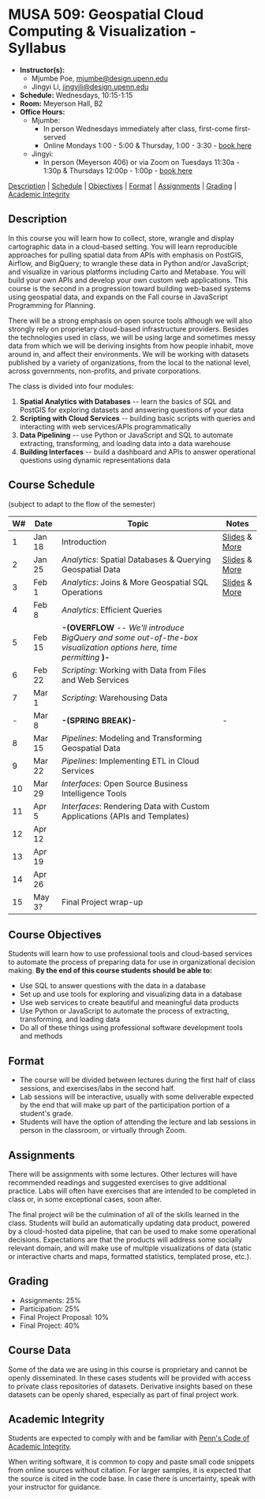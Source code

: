 # MUSA 509: Geospatial Cloud Computing & Visualization - Syllabus

* **Instructor(s):**
  * Mjumbe Poe, mjumbe@design.upenn.edu
  * Jingyi Li, jingyili@design.upenn.edu
* **Schedule:** Wednesdays, 10:15-1:15
* **Room:** Meyerson Hall, B2
* **Office Hours:**
  * Mjumbe:
    * In person Wednesdays immediately after class, first-come first-served
    * Online Mondays 1:00 - 5:00 & Thursday, 1:00 - 3:30 - [book here](https://calendly.com/mjumbe-upenn/office-hours)
  * Jingyi:
    * In person (Meyerson 406) or via Zoom on Tuesdays 11:30a - 1:30p & Thursdays 12:00p - 1:00p - [book here](https://calendly.com/jingyili-ta/musa5090-spring-2023-office-hour)

[Description](#description) | [Schedule](#course-schedule) | [Objectives](#course-objectives) | [Format](#format) | [Assignments](#assignments) | [Grading](#grading) | [Academic Integrity](#academic-integrity)


## Description

In this course you will learn how to collect, store, wrangle and display cartographic data in a cloud-based setting. You will learn reproducible approaches for pulling spatial data from APIs with emphasis on PostGIS, Airflow, and BigQuery; to wrangle these data in Python and/or JavaScript; and visualize in various platforms including Carto and Metabase. You will build your own APIs and develop your own custom web applications. This course is the second in a progression toward building web-based systems using geospatial data, and expands on the Fall course in JavaScript Programming for Planning.

There will be a strong emphasis on open source tools although we will also strongly rely on proprietary cloud-based infrastructure providers. Besides the technologies used in class, we will be using large and sometimes messy data from which we will be deriving insights from how people inhabit, move around in, and affect their environments. We will be working with datasets published by a variety of organizations, from the local to the national level, across governments, non-profits, and private corporations.

The class is divided into four modules:

1. **Spatial Analytics with Databases** -- learn the basics of SQL and PostGIS for exploring datasets and answering questions of your data
2. **Scripting with Cloud Services** -- building basic scripts with queries and interacting with web services/APIs programmatically
3. **Data Pipelining** -- use Python or JavaScript and SQL to automate extracting, transforming, and loading data into a data warehouse
4. **Building Interfaces** -- build a dashboard and APIs to answer operational questions using dynamic representations data

## Course Schedule
(subject to adapt to the flow of the semester)

|  W#  |  Date  |  Topic  |  Notes  |
|------|--------|---------|---------|
|  1   |  Jan 18  |  Introduction  |  [Slides](https://musa-509-spring-2023.github.io/course-info/week01/SLIDES.html) & [More](week01/)  |
|  2   |  Jan 25  |  _Analytics_: Spatial Databases & Querying Geospatial Data  |  [Slides](https://musa-509-spring-2023.github.io/course-info/week02/SLIDES.html) & [More](https://github.com/musa-509-spring-2023/course-info/tree/main/week02)  |
|  3   |  Feb 1   |  _Analytics_: Joins & More Geospatial SQL Operations  |  [Slides](https://musa-509-spring-2023.github.io/course-info/week03/SLIDES.html) & [More](https://github.com/musa-509-spring-2023/course-info/tree/main/week03)  |
|  4   |  Feb 8   |  _Analytics_: Efficient Queries  |    |
|  5   |  Feb 15  |  **-(OVERFLOW** -- _We'll introduce BigQuery and some out-of-the-box visualization options here, time permitting_ **)-**  |    |
|  6   |  Feb 22  |  _Scripting_: Working with Data from Files and Web Services  |    |
|  7   |  Mar 1   |  _Scripting_: Warehousing Data  |    |
|  -   |  Mar 8   |  **-(SPRING BREAK)-**  |  -  |
|  8   |  Mar 15  |  _Pipelines_: Modeling and Transforming Geospatial Data  |    |
|  9   |  Mar 22  |  _Pipelines_: Implementing ETL in Cloud Services  |   |
|  10  |  Mar 29  |  _Interfaces_: Open Source Business Intelligence Tools  |   |
|  11  |  Apr 5   |  _Interfaces_: Rendering Data with Custom Applications (APIs and Templates)  |   |
|  12  |  Apr 12  |    |   |
|  13  |  Apr 19  |    |   |
|  14  |  Apr 26  |   |   |
|  15  |  May 3?  |  Final Project wrap-up  |   |

## Course Objectives

Students will learn how to use professional tools and cloud-based services to automate the process of preparing data for use in organizational decision making. **By the end of this course students should be able to:**
* Use SQL to answer questions with the data in a database
* Set up and use tools for exploring and visualizing data in a database
* Use web services to create beautiful and meaningful data products
* Use Python or JavaScript to automate the process of extracting, transforming, and loading data
* Do all of these things using professional software development tools and methods

## Format

* The course will be divided between lectures during the first half of class sessions, and exercises/labs in the second half.
* Lab sessions will be interactive, usually with some deliverable expected by the end that will make up part of the participation portion of a student's grade.
* Students will have the option of attending the lecture and lab sessions in person in the classroom, or virtually through Zoom.

## Assignments

There will be assignments with some lectures. Other lectures will have recommended readings and suggested exercises to give additional practice. Labs will often have exercises that are intended to be completed in class or, in some exceptional cases, soon after.

The final project will be the culmination of all of the skills learned in the class. Students will build an automatically updating data product, powered by a cloud-hosted data pipeline, that can be used to make some operational decisions. Expectations are that the products will address some socially relevant domain, and will make use of multiple visualizations of data (static or interactive charts and maps, formatted statistics, templated prose, etc.).

## Grading

* Assignments: 25%
* Participation: 25%
* Final Project Proposal: 10%
* Final Project: 40%

## Course Data

Some of the data we are using in this course is proprietary and cannot be openly disseminated. In these cases students will be provided with access to private class repositories of datasets. Derivative insights based on these datasets can be openly shared, especially as part of final project work.

## Academic Integrity

Students are expected to comply with and be familiar with [Penn's Code of Academic Integrity](https://catalog.upenn.edu/pennbook/code-of-academic-integrity).

When writing software, it is common to copy and paste small code snippets from online sources without citation. For larger samples, it is expected that the source is cited in the code base. In case there is uncertainty, speak with your instructor for guidance.
